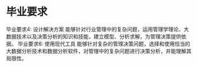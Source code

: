 # 毕业要求

​毕业要求4: 设计解决方案 能够针对行业管理中的复杂问题，运用管理学理论、大数据技术以及决策分析的知识和技能，建立模型、分析求解，为管理决策提供依据。
毕业要求6: 使用现代工具 能够针对复杂的管理决策问题，选择和使用恰当的大数据分析技术和数据分析软件，对管理中的复杂问题进行决策分析，并能理解其局限性。
